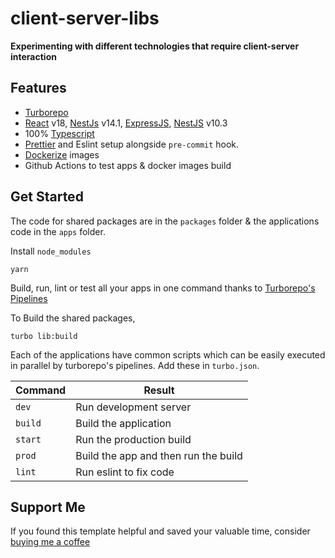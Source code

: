 # client-server-libs

**Experimenting with different technologies that require client-server interaction**

## Features

- [Turborepo](https://turborepo.org/)
- [React](https://reactjs.org/) v18, [NestJs](https://nestjs.com/) v14.1, [ExpressJS](https://expressjs.com/), [NestJS](https://nestjs.com/) v10.3
- 100% [Typescript](https://www.typescriptlang.org/)
- [Prettier](https://prettier.io/) and Eslint setup alongside `pre-commit` hook.
- [Dockerize](https://docs.docker.com/) images
- Github Actions to test apps & docker images build

## Get Started

The code for shared packages are in the `packages` folder & the applications code in the `apps` folder.

Install `node_modules`

```
yarn
```

Build, run, lint or test all your apps in one command thanks to [Turborepo's Pipelines](https://turborepo.org/docs/core-concepts/pipelines)

To Build the shared packages,

```
turbo lib:build
```

Each of the applications have common scripts which can be easily executed in parallel by turborepo's pipelines. Add these in `turbo.json`.

| Command | Result |
|-|-|
|`dev`| Run development server |
|`build`| Build the application |
|`start`| Run the production build |
|`prod`| Build the app and then run the build |
|`lint`| Run eslint to fix code |

## Support Me

If you found this template helpful and saved your valuable time, consider [buying me a coffee](https://www.buymeacoffee.com/nish1896)
